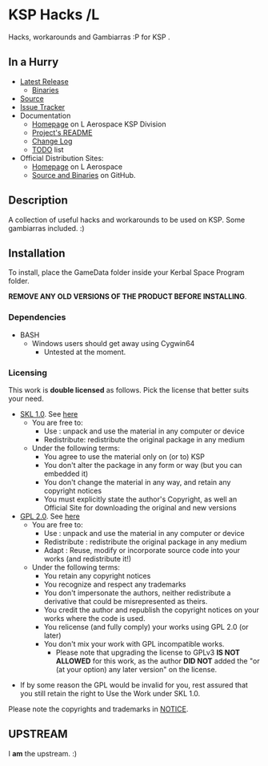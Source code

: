 # KSP Hacks /L

Hacks, workarounds and Gambiarras :P for KSP .

## In a Hurry

* [Latest Release](https://github.com/net-lisias-ksp/KSP-Hacks/releases)
    + [Binaries](https://github.com/net-lisias-ksp/KSP-Hacks/tree/Archive)
* [Source](https://github.com/net-lisias-ksp/KSP-Hacks)
* [Issue Tracker](https://github.com/net-lisias-ksp/KSP-Hacks/issues)
* Documentation	
	+ [Homepage](http://ksp.lisias.net/add-ons/KSP-Hacks) on L Aerospace KSP Division
	+ [Project's README](https://github.com/net-lisias-ksp/KSP-Hacks/blob/master/README.md)
	+ [Change Log](./CHANGE_LOG.md)
	+ [TODO](./TODO.md) list
* Official Distribution Sites:
	+ [Homepage](http://ksp.lisias.net/add-ons/KSP-Hacks) on L Aerospace
	+ [Source and Binaries](https://github.com/net-lisias-ksp/KSP-Hacks) on GitHub.


## Description

A collection of useful hacks and workarounds to be used on KSP. Some gambiarras included. :) 


## Installation

To install, place the GameData folder inside your Kerbal Space Program folder.

**REMOVE ANY OLD VERSIONS OF THE PRODUCT BEFORE INSTALLING**.

### Dependencies

* BASH
	+ Windows users should get away using Cygwin64
		- Untested at the moment. 		

### Licensing

This work is **double licensed** as follows. Pick the license that better suits your need.

+ [SKL 1.0](https://ksp.lisias.net/SKL-1_0.txt). See [here](./LICENSE.SKL-1_0)
	+ You are free to:
		- Use : unpack and use the material in any computer or device
		- Redistribute: redistribute the original package in any medium
	+ Under the following terms:
		- You agree to use the material only on (or to) KSP
		- You don't alter the package in any form or way (but you can embedded it)
		- You don't change the material in any way, and retain any copyright notices
		- You must explicitly state the author's Copyright, as well an Official Site for downloading the original and new versions
+ [GPL 2.0](https://www.gnu.org/licenses/gpl-2.0.txt). See [here](./LICENSE.GPL-2_0)
	+ You are free to:
		- Use : unpack and use the material in any computer or device
		- Redistribute : redistribute the original package in any medium
		- Adapt : Reuse, modify or incorporate source code into your works (and redistribute it!) 
	+ Under the following terms:
		- You retain any copyright notices
		- You recognize and respect any trademarks
		- You don't impersonate the authors, neither redistribute a derivative that could be misrepresented as theirs.
		- You credit the author and republish the copyright notices on your works where the code is used.
		- You relicense (and fully comply) your works using GPL 2.0 (or later)
		- You don't mix your work with GPL incompatible works.
			- Please note that upgrading the license to GPLv3 **IS NOT ALLOWED** for this work, as the author **DID NOT** added the "or (at your option) any later version" on the license.
* If by some reason the GPL would be invalid for you, rest assured that you still retain the right to Use the Work under SKL 1.0. 

Please note the copyrights and trademarks in [NOTICE](./NOTICE).


## UPSTREAM

I **am** the upstream. :)
